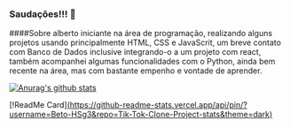 ### Saudações!!! 👋

####Sobre alberto
iniciante na área de programação, realizando alguns projetos usando principalmente HTML, CSS e JavaScrit, um breve contato com Banco de Dados inclusive integrando-o a um projeto com react, também acompanhei algumas funcionalidades com o Python, ainda bem recente na área, mas com bastante empenho e vontade de aprender.

[![Anurag's github stats](https://github-readme-stats.vercel.app/api?username=Beto-HSg3)](https://github.com/anuraghazra/github-readme-stats)

[!ReadMe Card][(https://github-readme-stats.vercel.app/api/pin/?username=Beto-HSg3&repo=Tik-Tok-Clone-Project-stats&theme=dark)](https://github.com/Beto-HSg3/github-readme-stats)
